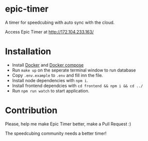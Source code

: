 # epic-timer

A timer for speedcubing with auto sync with the cloud.

Access Epic Timer at <http://172.104.233.163/>

# Installation

- Install [Docker](https://docs.docker.com/get-docker/) and [Docker compose](https://docs.docker.com/compose/)
- Run `make up` on the seperate terminal window to run database
- Copy `.env.example` to `.env` and fill inn the file.
- Install node dependencies with `npm i`.
- Install frontend dependcies with `cd frontend && npm i && cd ../`
- Run `npm run watch` to start application.

# Contribution

Please, help me make Epic Timer better, make a Pull Request :)

The speedcubing community needs a better timer!
